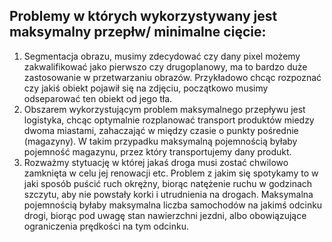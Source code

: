 ## Problemy w których wykorzystywany jest maksymalny przepłw/ minimalne cięcie: 
1. Segmentacja obrazu, musimy zdecydować czy dany pixel możemy zakwalifikować jako pierwszo czy drugoplanowy, ma to bardzo duże zastosowanie w przetwarzaniu obrazów. Przykładowo chcąc rozpoznać czy jakiś obiekt pojawił się na zdjęciu, początkowo musimy odseparować ten obiekt od jego tła.
2. Obszarem wykorzystującym problem maksymalnego przepływu jest logistyka, chcąc optymalnie rozplanować transport produktów miedzy dwoma miastami, zahaczająć w między czasie o punkty pośrednie (magazyny). W takim przypadku maksymalną pojemnością byłaby pojemność magazynu, przez który transportujemy dany produkt.
3. Rozważmy stytuację w której jakaś droga musi zostać chwilowo zamknięta w celu jej renowacji etc. Problem z jakim się spotykamy to w jaki sposób puścić ruch okrężny, biorąc natężenie ruchu w godzinach szczytu, aby nie powstały korki i utrudnienia na drogach. Maksymalna pojemnością byłaby maksymalna liczba samochodów na jakimś odcinku drogi, biorąc pod uwagę stan nawierzchni jezdni, albo obowiązujące ograniczenia prędkości na tym odcinku.
